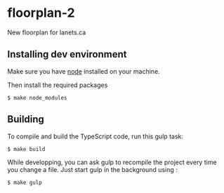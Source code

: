 # floorplan-2
New floorplan for lanets.ca


## Installing dev environment

Make sure you have [node](https://nodejs.org/en/download/) installed on your machine.

Then install the required packages
```
$ make node_modules
```

## Building

To compile and build the TypeScript code, run this gulp task:
```
$ make build
```

While developping, you can ask gulp to recompile the project
every time you change a file. Just start gulp in the background using :
```
$ make gulp
```
